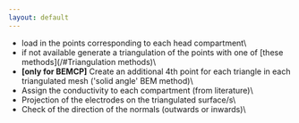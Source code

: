 ```yaml
---
layout: default
---
```


- load in the points corresponding to each head compartment\\
- if not available generate a triangulation of the points with one of [these methods](/#Triangulation methods)\\
- **[only for BEMCP]** Create an additional 4th point for each triangle in each triangulated mesh ('solid angle' BEM method)\\
- Assign the conductivity to each compartment (from literature)\\
- Projection of the electrodes on the triangulated surface/s\\
- Check of the direction of the normals (outwards or inwards)\\
